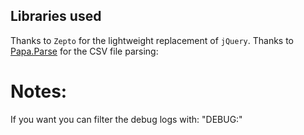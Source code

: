 Libraries used
----------------

Thanks to `Zepto` for the lightweight replacement of `jQuery`.
Thanks to [Papa.Parse](https://www.papaparse.com/demo) for the CSV file parsing:

Notes:
==========

If you want you can filter the debug logs with: "DEBUG:"